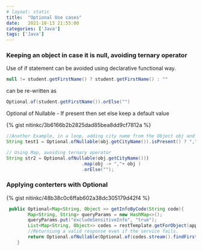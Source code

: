 ```yaml
---
# layout: static
title:  "Optional Use cases"
date:   2021-10-13 21:55:00
categories: ['Java']
tags: ['Java']
---
```


### Keeping an object in case it is null, avoiding ternary operator

Use of if statement can be avoided using declarative functional way. 

```java
null != student.getFirstName() ? student.getFirstName() : ""
```
can be re-written as 
```java
Optional.of(student.getFirstName()).orElse("")
```

Optional of Nullable - If present then set else keep a default value

{% gist nitinkc/3b6166b2b2825dad85bea8dd9cf7812a %}


```java
//Another Example, in a loop, adding city name from the Object obj and appending a comma if the city exist, else leaving the city name.
String test1 = Optional.ofNullable(obj.getCityName()).isPresent() ? "," + obj.getCityName():"");

// Using Map, avoiding ternary operator
String str2 = Optional.ofNullable(obj.getCityName()))
                            .map(obj -> ","+ obj )
                            .orElse("");
```

### Applying conterters with Optional

{% gist nitinkc/48b38c0c6ffab602a38dc305179d42f4 %}

```java
 public Optional<Map<String, Object >> getInfoByCode(String code){
        Map<String, String> queryParams = new HashMap<>();
        queryParams.put("excludeSensitiveInfo", "true");
        List<Map<String, Object>> codes = restTemplate.getForObject(appConfig.getUrl()+"code/"+code, List.class, queryParams);
        //Returniung a valid response even if the service fails.
        return Optional.ofNullable(Optional.of(codes.stream().findFirst().get()).orElse(Collections.emptyMap()));
    }
```